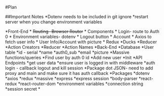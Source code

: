 #Plan

##Important Notes
*Dotenv needs to be included in git ignore
*restart server when you change environment variables

*Front-End
    * ~~Routing- Browser Router~~
    * Components
        * Login- route to Auth 0
        * Environment variables- dotenv
        * Logout button
    * Account
        * Axios to fetch user info
        * User Info/Account with picture
     * Redux
        *Ducks
        *Reducer
        *Action Creators
        *Reducer
        *Action Names
*Back-End
    *Database
        *User table
            *id - serial
            *name
            *auth0_sub
            *email
            *picture
        *Massive functions/queries
            *Find user by auth 0 id
            *Add new user
            *Init
    *API Endpoints
        *get user data
            *ensure user is logged in with middleware
        *auth login - callback
        logout and kill session
    *Package dot JSON- need to add proxy and main and make sure it has auth callback
    *Packages
        *dotenv
        *axios
        *redux
        *massive
        *express
        *express session
        *body-parser
        *react-redux
        *react-router-dom
        *environment variables
            *connection string
            *session secret
            *